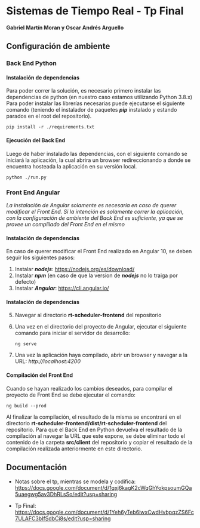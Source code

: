 
# Sistemas de Tiempo Real - Tp Final
**Gabriel Martín Moran y Oscar Andrés Arguello**

## Configuración de ambiente
### Back End Python

#### Instalación de dependencias
Para poder correr la solución, es necesario primero instalar las dependencias de python (en nuestro caso estamos utilizando Python 3.8.x)
Para poder instalar las librerías necesarias puede ejecutarse el siguiente comando (teniendo el instalador de paquetes ***pip*** instalado y estando parados en el root del repositorio).

    pip install -r ./requirements.txt

#### Ejecución del Back End
Luego de haber instalado las dependencias, con el siguiente comando se iniciará la aplicación, la cual abrira un browser redireccionando a donde se encuentra hosteada la aplicación en su versión local.

    python ./run.py

### Front End Angular 
*La instalación de Angular solamente es necesaria en caso de querer modificar el Front End. Si la intención es solamente correr la aplicación, con la configuración de ambiente del Back End es suficiente, ya que se provee un complilado del Front End en el mismo*
#### Instalación de dependencias
En caso de querer modificar el Front End realizado en Angular 10, se deben seguir los siguientes pasos:

 1. Instalar ***nodejs***: https://nodejs.org/es/download/
 2. Instalar ***npm*** (en caso de que la version de ***nodejs*** no lo traiga por defecto)
 3. Instalar ***Angular***: https://cli.angular.io/
 
#### Instalación de dependencias
 5. Navegar al directorio **rt-scheduler-frontend** del repositorio
 6. Una vez en el directorio del proyecto de Angular, ejecutar el siguiente comando para iniciar el servidor de desarrollo:

	    ng serve

3.  Una vez la aplicación haya compilado, abrir un browser y navegar a la URL: *http://localhost:4200*

#### Compilación del Front End
Cuando se hayan realizado los cambios deseados, para compilar el proyecto de Front End se debe ejecutar el comando:

    ng build --prod

Al finalizar la compilación, el resultado de la misma se encontrará en el directorio **rt-scheduler-frontend/dist/rt-scheduler-frontend** del repositorio.
Para que el Back End en Python devuelva el resultado de la compilación al navegar la URL que este expone, se debe eliminar todo el contenido de la carpeta **src/client** del repositorio y copiar el resultado de la compilación realizada anteriormente en este directorio.

## Documentación

* Notas sobre el tp, mientras se modela y codifica:
https://docs.google.com/document/d/1qxj6kagK2cWqGhYokpsoumGQa5uaegwg5av3DhRLsSo/edit?usp=sharing

* Tp Final:
https://docs.google.com/document/d/1Yeh6yTeb6iwxCwdHvbpqzZS6Fc7ULAFC3bIfSdbCi8s/edit?usp=sharing
